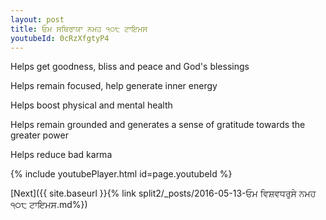 ```yaml
---
layout: post
title: ਓਮ ਸਥਿਰਾਯਾ ਨਮਹ ੧੦੮ ਟਾਇਮਸ
youtubeId: 0cRzXfgtyP4
---
```

 
 
Helps get goodness, bliss and peace and God's blessings
 
Helps remain focused, help generate inner energy 
 
Helps boost physical and mental health 
 
Helps remain grounded and generates a sense of gratitude towards the greater power 
 
Helps reduce bad karma
 
 
 
 


{% include youtubePlayer.html id=page.youtubeId %}
 
[Next]({{ site.baseurl }}{% link  split2/_posts/2016-05-13-ਓਮ ਵਿਸ਼ਵਧਰੁਸੇ ਨਮਹ ੧੦੮ ਟਾਇਮਸ.md%})
 
